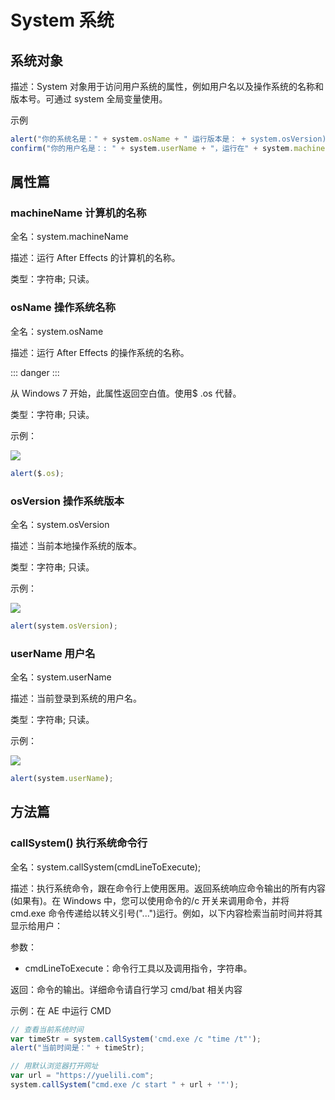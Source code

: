 # System 系统

## 系统对象

描述：System 对象用于访问用户系统的属性，例如用户名以及操作系统的名称和版本号。可通过 system 全局变量使用。

示例

```javascript
alert("你的系统名是：" + system.osName + " 运行版本是： + system.osVersion);
confirm("你的用户名是：: " + system.userName + "，运行在" + system.machineName + ".");
```

## 属性篇

### machineName 计算机的名称

全名：system.machineName

描述：运行 After Effects 的计算机的名称。

类型：字符串; 只读。

### osName 操作系统名称

全名：system.osName

描述：运行 After Effects 的操作系统的名称。

::: danger
:::

从 Windows 7 开始，此属性返回空白值。使用$ .os 代替。

类型：字符串; 只读。

示例：

![](https://cdn.yuelili.com/20211027040058.png)

```javascript
alert($.os);
```

### osVersion 操作系统版本

全名：system.osVersion

描述：当前本地操作系统的版本。

类型：字符串; 只读。

示例：

![](https://cdn.yuelili.com/20211027040132.png)

```javascript
alert(system.osVersion);
```

### userName 用户名

全名：system.userName

描述：当前登录到系统的用户名。

类型：字符串; 只读。

示例：

![](https://cdn.yuelili.com/20211027040201.png)

```javascript
alert(system.userName);
```

## 方法篇

### callSystem() 执行系统命令行

全名：system.callSystem(cmdLineToExecute);

描述：执行系统命令，跟在命令行上使用医用。返回系统响应命令输出的所有内容(如果有)。在 Windows 中，您可以使用命令的/c 开关来调用命令，并将 cmd.exe 命令传递给以转义引号(\"...\")运行。例如，以下内容检索当前时间并将其显示给用户：

参数：

- cmdLineToExecute：命令行工具以及调用指令，字符串。

返回：命令的输出。详细命令请自行学习 cmd/bat 相关内容

示例：在 AE 中运行 CMD

```javascript
// 查看当前系统时间
var timeStr = system.callSystem('cmd.exe /c "time /t"');
alert("当前时间是：" + timeStr);

// 用默认浏览器打开网址
var url = "https://yuelili.com";
system.callSystem("cmd.exe /c start " + url + '"');
```
